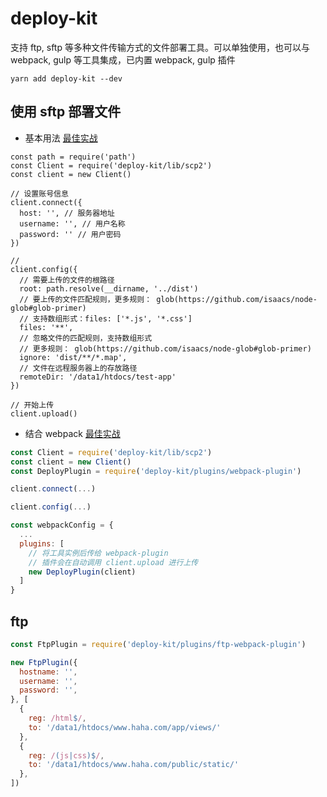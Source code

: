 # deploy-kit

支持 ftp, sftp 等多种文件传输方式的文件部署工具。可以单独使用，也可以与 webpack, gulp 等工具集成，已内置 webpack, gulp 插件

```
yarn add deploy-kit --dev
```

## 使用 sftp 部署文件

* 基本用法 [最佳实战](./examples/basic)

```
const path = require('path')
const Client = require('deploy-kit/lib/scp2')
const client = new Client()

// 设置账号信息
client.connect({
  host: '', // 服务器地址
  username: '', // 用户名称
  password: '' // 用户密码
})

//
client.config({
  // 需要上传的文件的根路径
  root: path.resolve(__dirname, '../dist')
  // 要上传的文件匹配规则，更多规则： glob(https://github.com/isaacs/node-glob#glob-primer)
  // 支持数组形式：files: ['*.js', '*.css']
  files: '**',
  // 忽略文件的匹配规则，支持数组形式
  // 更多规则： glob(https://github.com/isaacs/node-glob#glob-primer)
  ignore: 'dist/**/*.map',
  // 文件在远程服务器上的存放路径
  remoteDir: '/data1/htdocs/test-app'
})

// 开始上传
client.upload()
```

* 结合 webpack [最佳实战](./examples/webpack)

```js
const Client = require('deploy-kit/lib/scp2')
const client = new Client()
const DeployPlugin = require('deploy-kit/plugins/webpack-plugin')

client.connect(...)

client.config(...)

const webpackConfig = {
  ...
  plugins: [
    // 将工具实例后传给 webpack-plugin
    // 插件会在自动调用 client.upload 进行上传
    new DeployPlugin(client)
  ]
}
```

## ftp

```js
const FtpPlugin = require('deploy-kit/plugins/ftp-webpack-plugin')

new FtpPlugin({
  hostname: '',
  username: '',
  password: '',
}, [
  {
    reg: /html$/,
    to: '/data1/htdocs/www.haha.com/app/views/'
  },
  {
    reg: /(js|css)$/,
    to: '/data1/htdocs/www.haha.com/public/static/'
  },
])
```

